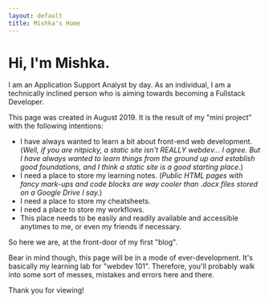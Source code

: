 ```yaml
--- 
layout: default
title: Mishka's Home
---
```


# Hi, I'm Mishka.

I am an Application Support Analyst by day. As an individual, I am a technically inclined person who is aiming towards becoming a Fullstack Developer.

This page was created in August 2019. It is the result of my "mini project" with the following intentions:
- I have always wanted to learn a bit about front-end web development.
(*Well, if you are nitpicky, a static site isn't REALLY webdev... I agree. But I have always wanted to learn things from the ground up and establish good foundations, and I think a static site is a good starting place.*)
- I need a place to store my learning notes.
(*Public HTML pages with fancy mark-ups and code blocks are way cooler than .docx files stored on a Google Drive I say.*)
- I need a place to store my cheatsheets.
- I need a place to store my workflows.
- This place needs to be easily and readily available and accessible anytimes to me, or even my friends if necessary.

So here we are, at the front-door of my first "blog".

Bear in mind though, this page will be in a mode of ever-development. It's basically my learning lab for "webdev 101". Therefore, you'll probably walk into some sort of messes, mistakes and errors here and there.

Thank you for viewing!
